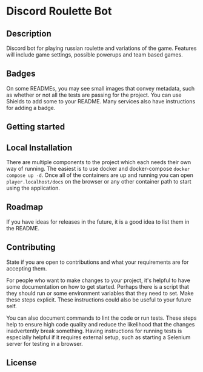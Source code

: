 # Discord Roulette Bot

## Description
Discord bot for playing russian roulette and variations of the game. Features will include game settings, possible powerups and team based games.

## Badges
On some READMEs, you may see small images that convey metadata, such as whether or not all the tests are passing for the project. You can use Shields to add some to your README. Many services also have instructions for adding a badge.

## Getting started

## Local Installation
There are multiple components to the project which each needs their own way of running. The easiest is to use docker and docker-compose `docker compose up -d`. Once all of the containers are up and running you can open `player.localhost/docs` on the browser or any other container path to start using the application.

## Roadmap
If you have ideas for releases in the future, it is a good idea to list them in the README.

## Contributing
State if you are open to contributions and what your requirements are for accepting them.

For people who want to make changes to your project, it's helpful to have some documentation on how to get started. Perhaps there is a script that they should run or some environment variables that they need to set. Make these steps explicit. These instructions could also be useful to your future self.

You can also document commands to lint the code or run tests. These steps help to ensure high code quality and reduce the likelihood that the changes inadvertently break something. Having instructions for running tests is especially helpful if it requires external setup, such as starting a Selenium server for testing in a browser.

## License
